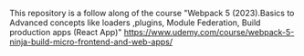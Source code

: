 This repository is a follow along of the course "Webpack 5 (2023).Basics to Advanced concepts like loaders ,plugins, Module Federation, Build production apps (React App)"
https://www.udemy.com/course/webpack-5-ninja-build-micro-frontend-and-web-apps/
